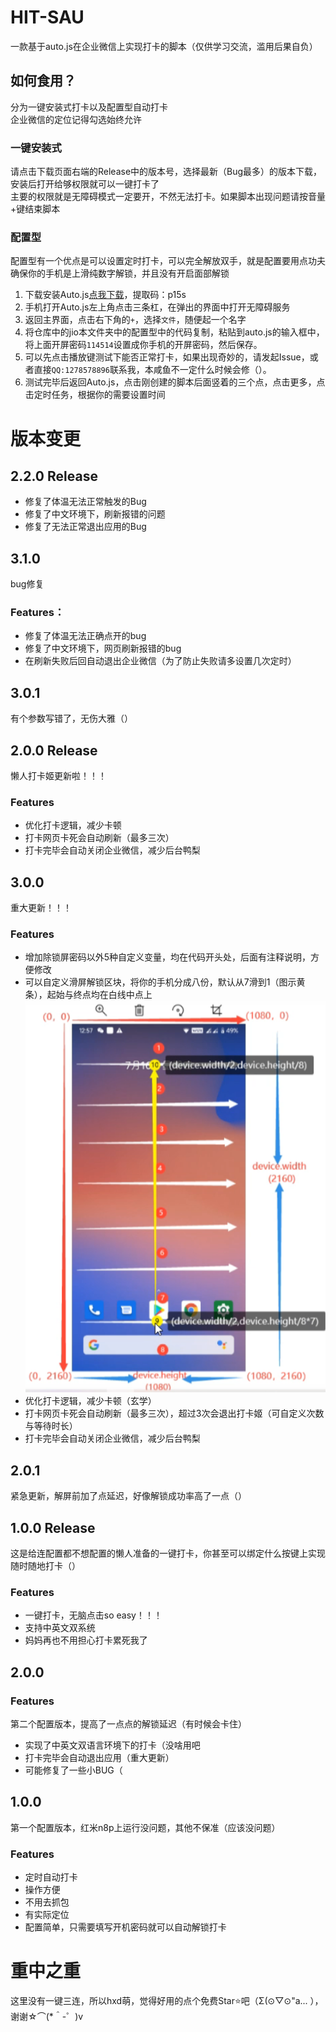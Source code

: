 <!--
 * @Author: daiisuukee（黛苏珂）
 * @Date: 2022-02-16 16:05:19
 * @LastEditTime: 2022-02-19 18:07:44
 * @Description: In User Settings Edit
 * @FilePath: \Hit-SAU\README.md
-->
# HIT-SAU
一款基于auto.js在企业微信上实现打卡的脚本（仅供学习交流，滥用后果自负）
## 如何食用？
分为一键安装式打卡以及配置型自动打卡   
企业微信的定位记得勾选始终允许
### 一键安装式
请点击下载页面右端的Release中的版本号，选择最新（Bug最多）的版本下载，安装后打开给够权限就可以一键打卡了     
主要的权限就是无障碍模式一定要开，不然无法打卡。如果脚本出现问题请按音量+键结束脚本
### 配置型
配置型有一个优点是可以设置定时打卡，可以完全解放双手，就是配置要用点功夫
确保你的手机是上滑纯数字解锁，并且没有开启面部解锁
1. 下载安装Auto.js[点我下载](https://pan.baidu.com/s/1fsVMulvK6zqYvSkzeCtJIg)，提取码：p15s
2. 手机打开Auto.js左上角点击三条杠，在弹出的界面中打开无障碍服务
3. 返回主界面，点击右下角的`+`，选择`文件`，随便起一个名字
4. 将仓库中的jio本文件夹中的配置型中的代码复制，粘贴到auto.js的输入框中，将上面开屏密码`114514`设置成你手机的开屏密码，然后保存。
5. 可以先点击播放键测试下能否正常打卡，如果出现奇妙的，请发起Issue，或者直接`QQ:1278578896`联系我，本咸鱼不一定什么时候会修（）。
6. 测试完毕后返回Auto.js，点击刚创建的脚本后面竖着的三个点，点击更多，点击定时任务，根据你的需要设置时间
# 版本变更
## 2.2.0 Release
- 修复了体温无法正常触发的Bug
- 修复了中文环境下，刷新报错的问题
- 修复了无法正常退出应用的Bug
## 3.1.0
bug修复
### Features：
- 修复了体温无法正确点开的bug    
- 修复了中文环境下，网页刷新报错的bug
- 在刷新失败后回自动退出企业微信（为了防止失败请多设置几次定时）
## 3.0.1
有个参数写错了，无伤大雅（）
## 2.0.0 Release
懒人打卡姬更新啦！！！
### Features
- 优化打卡逻辑，减少卡顿
- 打卡网页卡死会自动刷新（最多三次）
- 打卡完毕会自动关闭企业微信，减少后台鸭梨
## 3.0.0
重大更新！！！
### Features
- 增加除锁屏密码以外5种自定义变量，均在代码开头处，后面有注释说明，方便修改
- 可以自定义滑屏解锁区块，将你的手机分成八份，默认从7滑到1（图示黄条），起始与终点均在白线中点上      
![](/swipe_schematic.png)
- 优化打卡逻辑，减少卡顿（玄学）
- 打卡网页卡死会自动刷新（最多三次），超过3次会退出打卡姬（可自定义次数与等待时长）
- 打卡完毕会自动关闭企业微信，减少后台鸭梨
## 2.0.1 
紧急更新，解屏前加了点延迟，好像解锁成功率高了一点（）
## 1.0.0 Release
这是给连配置都不想配置的懒人准备的一键打卡，你甚至可以绑定什么按键上实现随时随地打卡（）
### Features
- 一键打卡，无脑点击so easy！！！
- 支持中英文双系统
- 妈妈再也不用担心打卡累死我了
## 2.0.0
### Features
第二个配置版本，提高了一点点的解锁延迟（有时候会卡住）
- 实现了中英文双语言环境下的打卡（没啥用吧
- 打卡完毕会自动退出应用（重大更新）
- 可能修复了一些小BUG（
## 1.0.0
第一个配置版本，红米n8p上运行没问题，其他不保准（应该没问题）
### Features
- 定时自动打卡
- 操作方便
- 不用去抓包
- 有实际定位
- 配置简单，只需要填写开机密码就可以自动解锁打卡
# 重中之重
这里没有一键三连，所以hxd萌，觉得好用的点个免费Star⭐吧（Σ(⊙▽⊙"a... ），谢谢☆⌒(*＾-゜)v 